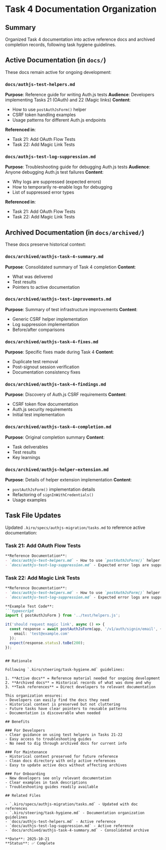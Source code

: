 # Task 4 Documentation Organization

## Summary

Organized Task 4 documentation into active reference docs and archived completion records, following task hygiene guidelines.

## Active Documentation (in `docs/`)

These docs remain active for ongoing development:

### `docs/authjs-test-helpers.md`
**Purpose**: Reference guide for writing Auth.js tests
**Audience**: Developers implementing Tasks 21 (OAuth) and 22 (Magic links)
**Content**:
- How to use `postAuthJsForm()` helper
- CSRF token handling examples
- Usage patterns for different Auth.js endpoints

**Referenced in**:
- Task 21: Add OAuth Flow Tests
- Task 22: Add Magic Link Tests

### `docs/authjs-test-log-suppression.md`
**Purpose**: Troubleshooting guide for debugging Auth.js tests
**Audience**: Anyone debugging Auth.js test failures
**Content**:
- Why logs are suppressed (expected errors)
- How to temporarily re-enable logs for debugging
- List of suppressed error types

**Referenced in**:
- Task 21: Add OAuth Flow Tests
- Task 22: Add Magic Link Tests

## Archived Documentation (in `docs/archived/`)

These docs preserve historical context:

### `docs/archived/authjs-task-4-summary.md`
**Purpose**: Consolidated summary of Task 4 completion
**Content**:
- What was delivered
- Test results
- Pointers to active documentation

### `docs/archived/authjs-test-improvements.md`
**Purpose**: Summary of test infrastructure improvements
**Content**:
- Generic CSRF helper implementation
- Log suppression implementation
- Before/after comparisons

### `docs/archived/authjs-task-4-fixes.md`
**Purpose**: Specific fixes made during Task 4
**Content**:
- Duplicate test removal
- Post-signout session verification
- Documentation consistency fixes

### `docs/archived/authjs-task-4-findings.md`
**Purpose**: Discovery of Auth.js CSRF requirements
**Content**:
- CSRF token flow documentation
- Auth.js security requirements
- Initial test implementation

### `docs/archived/authjs-task-4-completion.md`
**Purpose**: Original completion summary
**Content**:
- Task deliverables
- Test results
- Key learnings

### `docs/archived/authjs-helper-extension.md`
**Purpose**: Details of helper extension implementation
**Content**:
- `postAuthJsForm()` implementation details
- Refactoring of `signInWithCredentials()`
- Usage examples

## Task File Updates

Updated `.kiro/specs/authjs-migration/tasks.md` to reference active documentation:

### Task 21: Add OAuth Flow Tests
```markdown
**Reference Documentation**:
- `docs/authjs-test-helpers.md` - How to use `postAuthJsForm()` helper for CSRF handling
- `docs/authjs-test-log-suppression.md` - Expected error logs are suppressed in CI
```

### Task 22: Add Magic Link Tests
```markdown
**Reference Documentation**:
- `docs/authjs-test-helpers.md` - How to use `postAuthJsForm()` helper for CSRF handling
- `docs/authjs-test-log-suppression.md` - Expected error logs are suppressed in CI

**Example Test Code**:
```typescript
import { postAuthJsForm } from '../test/helpers.js';

it('should request magic link', async () => {
  const response = await postAuthJsForm(app, '/v1/auth/signin/email', {
    email: 'test@example.com'
  });
  expect(response.status).toBe(200);
});
```
```

## Rationale

Following `.kiro/steering/task-hygiene.md` guidelines:

1. **Active docs** = Reference material needed for ongoing development
2. **Archived docs** = Historical records of what was done and why
3. **Task references** = Direct developers to relevant documentation

This organization ensures:
- Developers can easily find the docs they need
- Historical context is preserved but not cluttering
- Future tasks have clear pointers to reusable patterns
- Documentation is discoverable when needed

## Benefits

### For Developers
- Clear guidance on using test helpers in Tasks 21-22
- Easy access to troubleshooting guides
- No need to dig through archived docs for current info

### For Maintenance
- Historical context preserved for future reference
- Clean docs directory with only active references
- Easy to update active docs without affecting archives

### For Onboarding
- New developers see only relevant documentation
- Clear examples in task descriptions
- Troubleshooting guides readily available

## Related Files

- `.kiro/specs/authjs-migration/tasks.md` - Updated with doc references
- `.kiro/steering/task-hygiene.md` - Documentation organization guidelines
- `docs/authjs-test-helpers.md` - Active reference
- `docs/authjs-test-log-suppression.md` - Active reference
- `docs/archived/authjs-task-4-summary.md` - Consolidated archive

**Date**: 2025-10-21
**Status**: ✅ Complete

